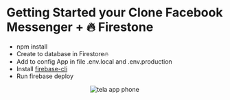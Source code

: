 # Getting Started your Clone Facebook Messenger + 🔥 Firestone
<ul>
  <li>npm install</li>
  <li>Create to database in Firestore🔥</li>
  <li>Add to config App in file .env.local and .env.production</li>
  <li>Install <a href="https://firebase.google.com/docs/hosting/quickstart?hl=pt-br" target="_blank">firebase-cli</a></li>
  <li>Run firebase deploy</li>
</ul>  
<p align="center">
<img src="https://user-images.githubusercontent.com/729786/101971351-8a748480-3c0f-11eb-96ed-8267f8b6d93e.gif" alt="tela app phone" />
</p>
